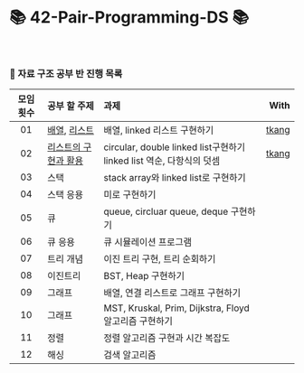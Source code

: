 # 📚 42-Pair-Programming-DS 📚

<br>

### 📎 자료 구조 공부 반 진행 목록
|모임 횟수|공부 할 주제|과제|With|
|:---:|:---|:---|---:|
|01|[배열](--), [리스트](--)|배열, linked 리스트 구현하기|[tkang](https://github.com/42-DataStructure-2022-2-3/tkang)|
|02|[리스트의 구현과 활용](--)|circular, double linked list구현하기 linked list 역순, 다항식의 덧셈|[tkang](https://github.com/42-DataStructure-2022-2-3/tkang)|
|03|스택|stack array와 linked list로 구현하기||
|04|스택 응용|미로 구현하기||
|05|큐|queue, circluar queue, deque 구현하기||
|06|큐 응용|큐 시뮬레이션 프로그램||
|07|트리 개념|이진 트리 구현, 트리 순회하기||
|08|이진트리|BST, Heap 구현하기||
|09|그래프|배열, 연결 리스트로 그래프 구현하기||
|10|그래프|MST, Kruskal, Prim, Dijkstra, Floyd 알고리즘 구현하기||
|11|정렬|정렬 알고리즘 구현과 시간 복잡도||
|12|해싱|검색 알고리즘||
